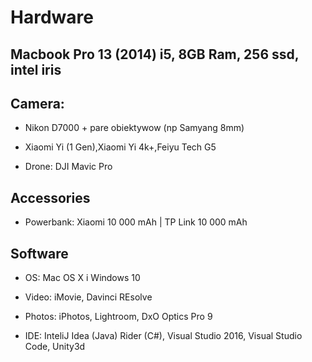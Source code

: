 
# Hardware

## Macbook Pro 13 (2014) i5, 8GB Ram, 256 ssd, intel iris

## Camera: 
- Nikon D7000 + pare obiektywow (np Samyang 8mm)

- Xiaomi Yi (1 Gen),Xiaomi Yi 4k+,Feiyu Tech G5

- Drone: DJI Mavic Pro
## Accessories


- Powerbank: Xiaomi 10 000 mAh | TP Link 10 000 mAh

## Software

- OS: Mac OS X i Windows 10

- Video: iMovie, Davinci REsolve

- Photos: iPhotos, Lightroom, DxO Optics Pro 9

- IDE: InteliJ Idea (Java) Rider (C#),  Visual Studio 2016, Visual Studio Code, Unity3d

 